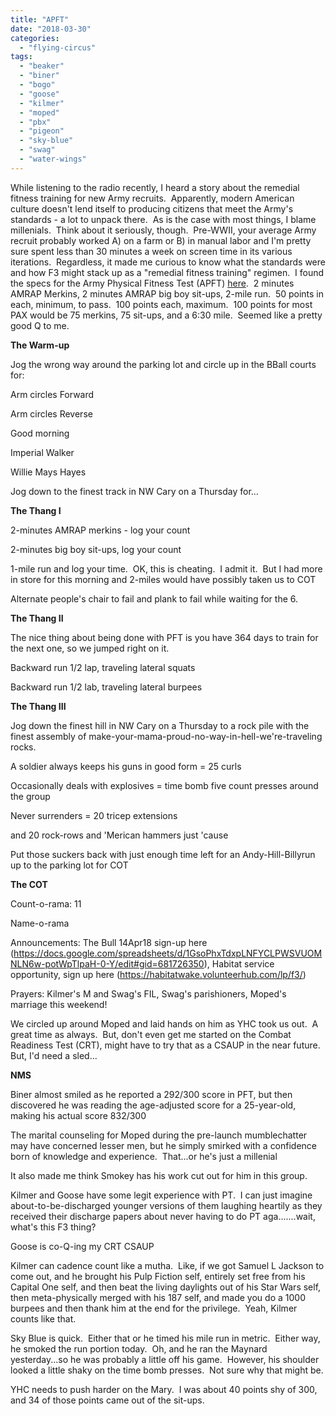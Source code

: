 ```yaml
---
title: "APFT"
date: "2018-03-30"
categories: 
  - "flying-circus"
tags: 
  - "beaker"
  - "biner"
  - "bogo"
  - "goose"
  - "kilmer"
  - "moped"
  - "pbx"
  - "pigeon"
  - "sky-blue"
  - "swag"
  - "water-wings"
---
```


While listening to the radio recently, I heard a story about the remedial fitness training for new Army recruits.  Apparently, modern American culture doesn't lend itself to producing citizens that meet the Army's standards - a lot to unpack there.  As is the case with most things, I blame millenials.  Think about it seriously, though.  Pre-WWII, your average Army recruit probably worked A) on a farm or B) in manual labor and I'm pretty sure spent less than 30 minutes a week on screen time in its various iterations.  Regardless, it made me curious to know what the standards were and how F3 might stack up as a "remedial fitness training" regimen.  I found the specs for the Army Physical Fitness Test (APFT) [here](https://usarmybasic.com/army-physical-fitness/apft-standards).  2 minutes AMRAP Merkins, 2 minutes AMRAP big boy sit-ups, 2-mile run.  50 points in each, minimum, to pass.  100 points each, maximum.  100 points for most PAX would be 75 merkins, 75 sit-ups, and a 6:30 mile.  Seemed like a pretty good Q to me.

**The Warm-up**

Jog the wrong way around the parking lot and circle up in the BBall courts for:

Arm circles Forward

Arm circles Reverse

Good morning

Imperial Walker

Willie Mays Hayes

Jog down to the finest track in NW Cary on a Thursday for...

**The Thang I**

2-minutes AMRAP merkins - log your count

2-minutes big boy sit-ups, log your count

1-mile run and log your time.  OK, this is cheating.  I admit it.  But I had more in store for this morning and 2-miles would have possibly taken us to COT

Alternate people's chair to fail and plank to fail while waiting for the 6.

**The Thang II**

The nice thing about being done with PFT is you have 364 days to train for the next one, so we jumped right on it.

Backward run 1/2 lap, traveling lateral squats

Backward run 1/2 lab, traveling lateral burpees

**The Thang III**

Jog down the finest hill in NW Cary on a Thursday to a rock pile with the finest assembly of make-your-mama-proud-no-way-in-hell-we're-traveling rocks.

A soldier always keeps his guns in good form = 25 curls

Occasionally deals with explosives = time bomb five count presses around the group

Never surrenders = 20 tricep extensions

and 20 rock-rows and 'Merican hammers just 'cause

Put those suckers back with just enough time left for an Andy-Hill-Billyrun up to the parking lot for COT

**The COT**

Count-o-rama: 11

Name-o-rama

Announcements: The Bull 14Apr18 sign-up here (https://docs.google.com/spreadsheets/d/1GsoPhxTdxpLNFYCLPWSVUOMNLN6w-potWpTlpaH-0-Y/edit#gid=681726350), Habitat service opportunity, sign up here (https://habitatwake.volunteerhub.com/lp/f3/)

Prayers: Kilmer's M and Swag's FIL, Swag's parishioners, Moped's marriage this weekend!

We circled up around Moped and laid hands on him as YHC took us out.  A great time as always.  But, don't even get me started on the Combat Readiness Test (CRT), might have to try that as a CSAUP in the near future.  But, I'd need a sled...

**NMS**

Biner almost smiled as he reported a 292/300 score in PFT, but then discovered he was reading the age-adjusted score for a 25-year-old, making his actual score 832/300

The marital counseling for Moped during the pre-launch mumblechatter may have concerned lesser men, but he simply smirked with a confidence born of knowledge and experience.  That...or he's just a millenial

It also made me think Smokey has his work cut out for him in this group.

Kilmer and Goose have some legit experience with PT.  I can just imagine about-to-be-discharged younger versions of them laughing heartily as they received their discharge papers about never having to do PT aga.......wait, what's this F3 thing?

Goose is co-Q-ing my CRT CSAUP

Kilmer can cadence count like a mutha.  Like, if we got Samuel L Jackson to come out, and he brought his Pulp Fiction self, entirely set free from his Capital One self, and then beat the living daylights out of his Star Wars self, then meta-physically merged with his 187 self, and made you do a 1000 burpees and then thank him at the end for the privilege.  Yeah, Kilmer counts like that.

Sky Blue is quick.  Either that or he timed his mile run in metric.  Either way, he smoked the run portion today.  Oh, and he ran the Maynard yesterday...so he was probably a little off his game.  However, his shoulder looked a little shaky on the time bomb presses.  Not sure why that might be.

YHC needs to push harder on the Mary.  I was about 40 points shy of 300, and 34 of those points came out of the sit-ups.
